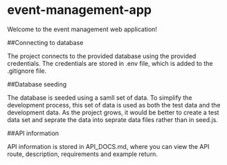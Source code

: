 # event-management-app

Welcome to the event management web application!

##Connecting to database

The project connects to the provided database using the provided credentials. The credentials are stored in .env file, which is added to the .gitignore file.

##Database seeding

The database is seeded using a samll set of data. To simplify the development process, this set of data is used as both the test data and the development data. As the project grows, it would be better to create a test data set and seprate the data into seprate data files rather than in seed.js.

##API information

API information is stored in API_DOCS.md, where you can view the API route, description, requirements and example return.